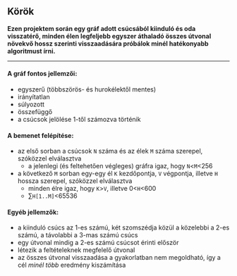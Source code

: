 ## Körök
**Ezen projektem során egy gráf adott csúcsából kiinduló és oda visszatérő, minden élen legfeljebb egyszer áthaladó összes útvonal növekvő hossz szerinti visszaadására próbálok minél hatékonyabb algoritmust írni.**

---

#### A gráf fontos jellemzői:
- egyszerű (többszörös- és hurokélektől mentes)
- irányítatlan
- súlyozott
- összefüggő
- a csúcsok jelölése 1-től számozva történik

#### A bemenet felépítése:
- az első sorban a csúcsok `N` száma és az élek `M` száma szerepel, szóközzel elválasztva
  - a jelenlegi (és feltehetően végleges) gráfra igaz, hogy `N`<`M`<256
- a következő `M` sorban egy-egy él `K` kezdőpontja, `V` végpontja, illetve `H` hossza szerepel, szóközzel elválasztva
  - minden élre igaz, hogy `K`>`V`, illetve 0<`H`<600
  - ∑`H[1..M]`<65536

#### Egyéb jellemzők:
- a kiinduló csúcs az 1-es számú, két szomszédja közül a közelebbi a 2-es számú, a távolabbi a 3-mas számú csúcs
- egy útvonal mindig a 2-es számú csúcsot érinti először
- létezik a feltételeknek megfelelő útvonal
- az összes útvonal visszaadása a gyakorlatban nem megoldható, így a cél *minél több* eredmény kiszámítása